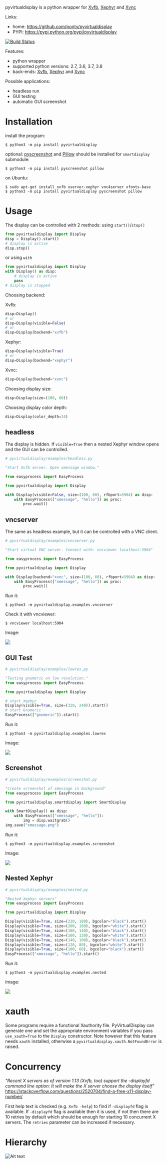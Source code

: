 pyvirtualdisplay is a python wrapper for [Xvfb][1], [Xephyr][2] and [Xvnc][3]

Links:
 * home: https://github.com/ponty/pyvirtualdisplay
 * PYPI: https://pypi.python.org/pypi/pyvirtualdisplay

[![Build Status](https://travis-ci.org/ponty/pyvirtualdisplay.svg?branch=master)](https://travis-ci.org/ponty/pyvirtualdisplay)

Features:
 - python wrapper
 - supported python versions: 2.7, 3.6, 3.7, 3.8
 - back-ends:  [Xvfb][1], [Xephyr][2] and [Xvnc][3]

Possible applications:
 * headless run
 * GUI testing
 * automatic GUI screenshot

Installation
============

install the program:

```console
$ python3 -m pip install pyvirtualdisplay
```

optional: [pyscreenshot][pyscreenshot] and [Pillow][pillow] should be installed for ``smartdisplay`` submodule:

```console
$ python3 -m pip install pyscreenshot pillow
```

on Ubuntu:

```console
$ sudo apt-get install xvfb xserver-xephyr vnc4server xfonts-base
$ python3 -m pip install pyvirtualdisplay pyscreenshot pillow
```

Usage
=====

The display can be controlled with 2 methods:
using `start()`/`stop()`

```py
from pyvirtualdisplay import Display
disp = Display().start()
# display is active
disp.stop()
```

or using `with`
```py
from pyvirtualdisplay import Display
with Display() as disp:
    # display is active
    pass
# display is stopped
```

Choosing backend:

Xvfb:
```py
disp=Display()
# or
disp=Display(visible=False)
# or
disp=Display(backend="xvfb")
```

Xephyr:
```py
disp=Display(visible=True)
# or
disp=Display(backend="xephyr")
```

Xvnc:
```py
disp=Display(backend="xvnc")
```

Choosing display size:

```py
disp=Display(size=(100, 60))
```

Choosing display color depth:

```py
disp=Display(color_depth=24)
```

headless
--------

The display is hidden.
If `visible=True` then a nested Xephyr window opens and the GUI can be controlled.

```py
# pyvirtualdisplay/examples/headless.py

"Start Xvfb server. Open xmessage window."

from easyprocess import EasyProcess

from pyvirtualdisplay import Display

with Display(visible=False, size=(100, 60), rfbport=5904) as disp:
    with EasyProcess(["xmessage", "hello"]) as proc:
        proc.wait()

```

vncserver
---------

The same as headless example, but it can be controlled with a VNC client.

```py
# pyvirtualdisplay/examples/vncserver.py

"Start virtual VNC server. Connect with: vncviewer localhost:5904"

from easyprocess import EasyProcess

from pyvirtualdisplay import Display

with Display(backend="xvnc", size=(100, 60), rfbport=5904) as disp:
    with EasyProcess(["xmessage", "hello"]) as proc:
        proc.wait()

```

Run it:
```console
$ python3 -m pyvirtualdisplay.examples.vncserver
```

<!-- embedme doc/gen/vncviewer_localhost:5904.txt -->
Check it with vncviewer:
```console
$ vncviewer localhost:5904
```
Image:

![](/doc/gen/vncviewer_localhost:5904.png)


GUI Test
--------

```py
# pyvirtualdisplay/examples/lowres.py

"Testing gnumeric on low resolution."
from easyprocess import EasyProcess

from pyvirtualdisplay import Display

# start Xephyr
Display(visible=True, size=(320, 240)).start()
# start Gnumeric
EasyProcess(["gnumeric"]).start()

```

<!-- embedme doc/gen/python3_-m_pyvirtualdisplay.examples.lowres.txt -->
Run it:
```console
$ python3 -m pyvirtualdisplay.examples.lowres
```

Image:

![](/doc/gen/python3_-m_pyvirtualdisplay.examples.lowres.png)


Screenshot
----------

```py
# pyvirtualdisplay/examples/screenshot.py

"Create screenshot of xmessage in background"
from easyprocess import EasyProcess

from pyvirtualdisplay.smartdisplay import SmartDisplay

with SmartDisplay() as disp:
    with EasyProcess(["xmessage", "hello"]):
        img = disp.waitgrab()
img.save("xmessage.png")

```

<!-- embedme doc/gen/python3_-m_pyvirtualdisplay.examples.screenshot.txt -->
Run it:
```console
$ python3 -m pyvirtualdisplay.examples.screenshot
```

Image:

![](/doc/gen/xmessage.png)


Nested Xephyr
-------------

```py
# pyvirtualdisplay/examples/nested.py

"Nested Xephyr servers"
from easyprocess import EasyProcess

from pyvirtualdisplay import Display

Display(visible=True, size=(220, 180), bgcolor="black").start()
Display(visible=True, size=(200, 160), bgcolor="white").start()
Display(visible=True, size=(180, 140), bgcolor="black").start()
Display(visible=True, size=(160, 120), bgcolor="white").start()
Display(visible=True, size=(140, 100), bgcolor="black").start()
Display(visible=True, size=(120, 80), bgcolor="white").start()
Display(visible=True, size=(100, 60), bgcolor="black").start()
EasyProcess(["xmessage", "hello"]).start()

```

<!-- embedme doc/gen/python3_-m_pyvirtualdisplay.examples.nested.txt -->
Run it:
```console
$ python3 -m pyvirtualdisplay.examples.nested
```

Image:

![](/doc/gen/python3_-m_pyvirtualdisplay.examples.nested.png)

xauth
=====

Some programs require a functional Xauthority file. PyVirtualDisplay can
generate one and set the appropriate environment variables if you pass
``use_xauth=True`` to the ``Display`` constructor. Note however that this
feature needs ``xauth`` installed, otherwise a
``pyvirtualdisplay.xauth.NotFoundError`` is raised.

Concurrency
===========

_"Recent X servers as of version 1.13 (Xvfb, too) support the -displayfd command line option: It will make the X server choose the display itself"_
https://stackoverflow.com/questions/2520704/find-a-free-x11-display-number/

First help text is checked (e.g. `Xvfb -help`) to find if `-displayfd` flag is available.
If `-displayfd` flag is available then it is used, if not then there are 10 retries by default which should be enough for starting 10 concurrent X servers.
The `retries` parameter can be increased if necessary.

Hierarchy
=========

![Alt text](https://g.gravizo.com/source/svg?https%3A%2F%2Fraw.githubusercontent.com/ponty/pyvirtualdisplay/master/doc/hierarchy.dot)

[1]: http://en.wikipedia.org/wiki/Xvfb
[2]: http://en.wikipedia.org/wiki/Xephyr
[3]: https://tigervnc.org/
[pillow]: https://pillow.readthedocs.io
[pyscreenshot]: https://github.com/ponty/pyscreenshot

